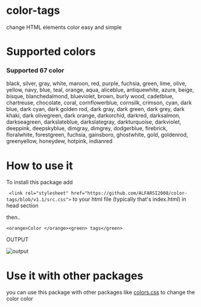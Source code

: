 # color-tags
change HTML elements color easy and simple 



# Supported colors

### Supported 67 color

black,
silver,
gray,
white,
maroon,
red,
purple,
fuchsia,
green,
lime,
olive,
yellow,
navy,
blue,
teal,
orange,
aqua,
aliceblue,
antiquewhite,
azure,
beige,
bisque,
blanchedalmond,
blueviolet,
brown,
burly wood,
cadetblue,
chartreuse,
chocolate,
coral,
cornflowerblue,
cornsilk,
crimson,
cyan,
dark blue,
dark cyan,
dark golden rod,
dark gray,
dark green,
dark grey,
dark khaki,
dark olivegreen,
dark orange, 
darkorchid,
darkred,
darksalmon,
darkseagreen,
darkslateblue,
darkslategray,
darkturquoise,
darkviolet,
deeppink,
deepskyblue,
dimgray,
dimgrey,
dodgerblue,
firebrick,
floralwhite,
forestgreen,
fuchsia,
gainsboro,
ghostwhite,
gold,
goldenrod,
greenyellow,
honeydew,
hotpink,
indianred

# How to use it

To install this package add

`  <link rel="stylesheet" href="https://github.com/ALFARSI2008/color-tags/blob/v1.1/src.css"> `
to your html file (typically that's index.html) in head section

then.. 

`<orange>Color </orange><green> tags</green>`

OUTPUT

![output](https://media.discordapp.net/attachments/894175480381575168/896409947611480114/Screenshot_2021_1008_204611.png)


# Use it with other packages

you can use this package with other packages like [colors.css](http://clrs.cc) to change the color color

